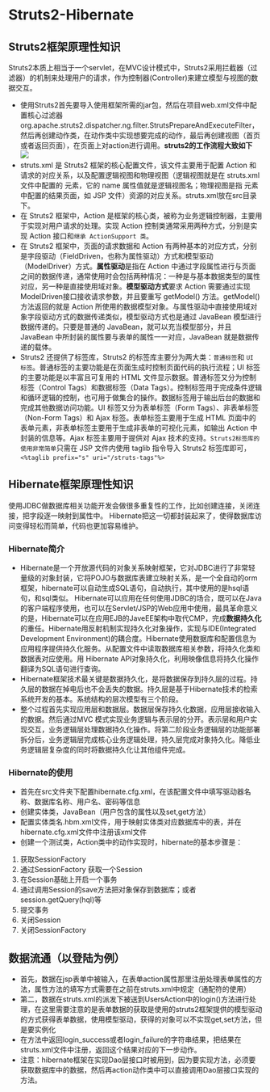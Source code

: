 # Struts2-Hibernate
## Struts2框架原理性知识
Struts2本质上相当于一个servlet，在MVC设计模式中，Struts2采用拦截器（过滤器）的机制来处理用户的请求，作为控制器(Controller)来建立模型与视图的数据交互。<br>
* 使用Struts2首先要导入使用框架所需的jar包，然后在项目web.xml文件中配置核心过滤器org.apache.struts2.dispatcher.ng.filter.StrutsPrepareAndExecuteFilter，然后再创建动作类，在动作类中实现想要完成的动作，最后再创建视图（首页或者返回页面），在页面上对action进行调用。**struts2的工作流程大致如下**
![](https://github.com/yangxcc/struct2-hibernate/blob/master/image/struts2%E5%B7%A5%E4%BD%9C%E6%B5%81%E7%A8%8B.jpg)<br>
* struts.xml 是 Struts2 框架的核心配置文件，该文件主要用于配置 Action 和请求的对应关系，以及配置逻辑视图和物理视图（逻辑视图就是在 struts.xml 文件中配置的 <result> 元素，它的 name 属性值就是逻辑视图名；物理视图是指 <result> 元素中配置的结果页面，如 JSP 文件）资源的对应关系。struts.xml放在src目录下。<br>
* 在 Struts2 框架中，Action 是框架的核心类，被称为业务逻辑控制器，主要用于实现对用户请求的处理。实现 Action 控制类通常采用两种方式，分别是实现 Action 接口和`继承 ActionSupport 类`。<br>
 * 在 Struts2 框架中，页面的请求数据和 Action 有两种基本的对应方式，分别是字段驱动（FieldDriven，也称为属性驱动）方式和模型驱动（ModelDriver）方式。**属性驱动**是指在 Action 中通过字段属性进行与页面之间的数据传递，通常使用时会包括两种情况：一种是与基本数据类型的属性对应，另一种是直接使用域对象。**模型驱动方式**要求 Action 需要通过实现ModelDriven接口接收请求参数，并且要重写 getModel() 方法。getModel() 方法返回的就是 Action 所使用的数据模型对象。与属性驱动中直接使用域对象字段驱动方式的数据传递类似，模型驱动方式也是通过 JavaBean 模型进行数据传递的。只要是普通的 JavaBean，就可以充当模型部分，并且 JavaBean 中所封装的属性要与表单的属性一一对应，JavaBean 就是数据传递的载体。<br>
* Struts2 还提供了标签库，Struts2 的标签库主要分为两大类：`普通标签`和 `UI 标签`。普通标签的主要功能是在页面生成时控制页面代码的执行流程；UI 标签的主要功能是以丰富且可复用的 HTML 文件显示数据。普通标签又分为控制标签（Control Tags）和数据标签（Data Tags）。控制标签用于完成条件逻辑和循环逻辑的控制，也可用于做集合的操作。数据标签用于输出后台的数据和完成其他数据访问功能。UI 标签又分为表单标签（Form Tags）、非表单标签（Non-Form Tags）和 Ajax 标签。表单标签主要用于生成 HTML 页面中的表单元素，非表单标签主要用于生成非表单的可视化元素，如输出 Action 中封装的信息等。Ajax 标签主要用于提供对 Ajax 技术的支持。`Struts2标签库的使用非常简单`只需在 JSP 文件内使用 taglib 指令导入 Struts2 标签库即可，`<%taglib prefix="s" uri="/struts-tags"%>`
  
## Hibernate框架原理性知识
使用JDBC做数据库相关功能开发会做很多重复性的工作，比如创建连接，关闭连接，把字段逐一映射到属性中。 Hibernate把这一切都封装起来了，使得数据库访问变得轻松而简单，代码也更加容易维护。 
  ### Hibernate简介
* Hibernate是一个开放源代码的对象关系映射框架，它对JDBC进行了非常轻量级的对象封装，它将POJO与数据库表建立映射关系，是一个全自动的orm框架，hibernate可以自动生成SQL语句，自动执行，其中使用的是hsql语句，和sql类似。 Hibernate可以应用在任何使用JDBC的场合，既可以在Java的客户端程序使用，也可以在Servlet/JSP的Web应用中使用，最具革命意义的是，Hibernate可以在应用EJB的JaveEE架构中取代CMP，完成**数据持久化**的重任。Hibernate用反射机制实现持久化对象操作，实现与IDE(Integrated Development Environment)的耦合度。Hibernate使用数据库和配置信息为应用程序提供持久化服务。从配置文件中读取数据库相关参数，将持久化类和数据表对应使用。用 Hibernate API对象持久化，利用映像信息将持久化操作翻译为SQL语句进行查询。
* Hibernate框架技术最关键是数据持久化，是将数据保存到持久层的过程。持久层的数据在掉电后也不会丢失的数据。持久层是基于Hibernate技术的检索系统开发的基本。系统结构的层次模型有三个阶段。
* 整个过程首先实现应用层和数据层。数据层保存持久化数据，应用层接收输入的数据。然后通过MVC 模式实现业务逻辑与表示层的分开。表示层和用户实现交互，业务逻辑层处理数据持久化操作。将第二阶段业务逻辑层的功能部署拆分后，业务逻辑层完成核心业务逻辑处理，持久层完成对象持久化。降低业务逻辑层复杂度的同时将数据持久化让其他组件完成。
### Hibernate的使用
* 首先在src文件夹下配置hibernate.cfg.xml，在该配置文件中填写驱动器名称、数据库名称、用户名、密码等信息
* 创建实体类，JavaBean（用户包含的属性以及set,get方法）
* 配置实体类名.hbm.xml文件，用于映射实体类对应数据库中的表，并在hibernate.cfg.xml文件中注册该xml文件
* 创建一个测试类，Action类中的动作实现时，hibernate的基本步骤是：
1. 获取SessionFactory <br>
2. 通过SessionFactory 获取一个Session <br>
3. 在Session基础上开启一个事务 <br>
4. 通过调用Session的save方法把对象保存到数据库；或者session.getQuery(hql)等 <br>
5. 提交事务 <br>
6. 关闭Session <br>
7. 关闭SessionFactory <br>

## 数据流通（以登陆为例）
* 首先，数据在jsp表单中被输入，在表单action属性那里注册处理表单属性的方法，属性方法的填写方式需要在之前在struts.xml中规定（通配符的使用）<br>
* 第二，数据在struts.xml的派发下被送到UsersAction中的login()方法进行处理，在这里需要注意的是表单数据的获取是使用的struts2框架提供的模型驱动的方式获得表单数据，使用模型驱动，获得的对象可以不实现get,set方法，但是要实例化<br>
* 在方法中返回login_success或者login_failure的字符串结果，把结果在struts.xml文件中注册，返回这个结果对应的下一步动作。<br>
* 注意：hibernate框架在实现Dao层接口时被用到，因为要实现方法，必须要获取数据库中的数据，然后再action动作类中可以直接调用Dao层接口实现的方法。
